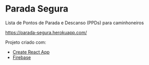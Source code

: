 # Parada Segura

Lista de Pontos de Parada e Descanso (PPDs) para caminhoneiros

https://parada-segura.herokuapp.com/

Projeto criado com:

- [Create React App](https://github.com/facebook/create-react-app)
- [Firebase](https://firebase.google.com/)
